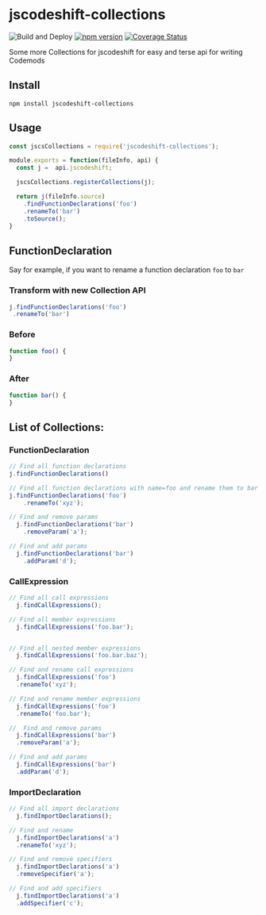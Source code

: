 # jscodeshift-collections

![Build and Deploy](https://github.com/rajasegar/jscodeshift-collections/workflows/CI/badge.svg)
[![npm version](http://img.shields.io/npm/v/jscodeshift-collections.svg?style=flat)](https://npmjs.org/package/jscodeshift-collections "View this project on npm")
[![Coverage Status](https://coveralls.io/repos/github/rajasegar/jscodeshift-collections/badge.svg?branch=master)](https://coveralls.io/github/rajasegar/jscodeshift-collections?branch=master)

Some more Collections for jscodeshift for easy and terse api for writing Codemods

## Install
```
npm install jscodeshift-collections
```

## Usage
```js
const jscsCollections = require('jscodeshift-collections');

module.exports = function(fileInfo, api) {
  const j =  api.jscodeshift;

  jscsCollections.registerCollections(j);

  return j(fileInfo.source)
    .findFunctionDeclarations('foo')
    .renameTo('bar')
    .toSource();
}
```

## FunctionDeclaration

Say for example, if you want to rename a function declaration `foo` to `bar` 

### Transform with new Collection API
```js
j.findFunctionDeclarations('foo')
 .renameTo('bar')
```

### Before

```js
function foo() {
}
```


### After

```js
function bar() {
}
```

## List of Collections:

### FunctionDeclaration

```js
// Find all function declarations
j.findFunctionDeclarations()

// Find all function declarations with name=foo and rename them to bar
j.findFunctionDeclarations('foo')
    .renameTo('xyz');

// Find and remove params
  j.findFunctionDeclarations('bar')
    .removeParam('a');

// Find and add params
  j.findFunctionDeclarations('bar')
    .addParam('d');
```

### CallExpression

```js
// Find all call expressions
  j.findCallExpressions();

// Find all member expressions
  j.findCallExpressions('foo.bar');


// Find all nested member expressions
  j.findCallExpressions('foo.bar.baz');

// Find and rename call expressions
  j.findCallExpressions('foo')
  .renameTo('xyz');

// Find and rename member expressions
  j.findCallExpressions('foo')
  .renameTo('foo.bar');

//  Find and remove params
  j.findCallExpressions('bar')
  .removeParam('a');

// Find and add params
  j.findCallExpressions('bar')
  .addParam('d');
```

### ImportDeclaration

```js
// Find all import declarations
  j.findImportDeclarations();

// Find and rename
  j.findImportDeclarations('a')
  .renameTo('xyz');

// Find and remove specifiers
  j.findImportDeclarations('a')
  .removeSpecifier('a');

// Find and add specifiers
  j.findImportDeclarations('a')
  .addSpecifier('c');
```
